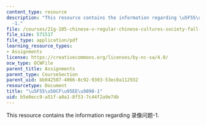 ```yaml
---
content_type: resource
description: "This resource contains the information regarding \u5F55\u50CF\u95EE\u9898\
  -1."
file: /courses/21g-105-chinese-v-regular-chinese-cultures-society-fall-2003/b5e0ecc9a51fa0a18f537c44f2a9e74b_MIT21G_105F03_wenti1.pdf
file_size: 571517
file_type: application/pdf
learning_resource_types:
- Assignments
license: https://creativecommons.org/licenses/by-nc-sa/4.0/
ocw_type: OCWFile
parent_title: Assignments
parent_type: CourseSection
parent_uid: bb042587-4066-8c92-9303-53ec0a112932
resourcetype: Document
title: "\u5F55\u50CF\u95EE\u9898-1"
uid: b5e0ecc9-a51f-a0a1-8f53-7c44f2a9e74b
---
```

This resource contains the information regarding 录像问题-1.